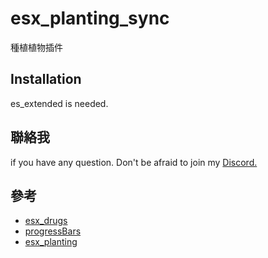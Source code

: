 # esx_planting_sync

種植植物插件

Installation
-
es_extended is needed.


聯絡我
-
if you have any question. Don't be afraid to join my
[Discord.](https://discord.gg/dSG9CUC)


參考
-
* [esx_drugs](https://github.com/ESX-Org/esx_drugs)
* [progressBars](https://github.com/torpidity/progressBars)
* [esx_planting](https://github.com/MacieGx/esx_planting)